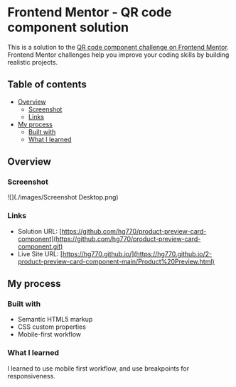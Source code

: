 # Frontend Mentor - QR code component solution

This is a solution to the [QR code component challenge on Frontend Mentor](https://www.frontendmentor.io/challenges/qr-code-component-iux_sIO_H). Frontend Mentor challenges help you improve your coding skills by building realistic projects. 

## Table of contents

- [Overview](#overview)
  - [Screenshot](#screenshot)
  - [Links](#links)
- [My process](#my-process)
  - [Built with](#built-with)
  - [What I learned](#what-i-learned)

## Overview

### Screenshot

![](./images/Screenshot Desktop.png)

### Links

- Solution URL: [https://github.com/hg770/product-preview-card-component](https://github.com/hg770/product-preview-card-component.git)
- Live Site URL: [https://hg770.github.io/](https://hg770.github.io/2-product-preview-card-component-main/Product%20Preview.html)

## My process

### Built with

- Semantic HTML5 markup
- CSS custom properties
- Mobile-first workflow

### What I learned

I learned to use mobile first workflow, and use breakpoints for responsiveness.

